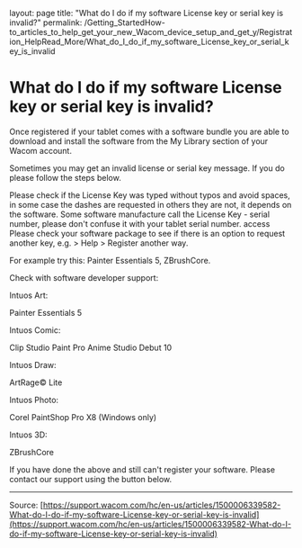 layout: page
title: "What do I do if my software License key or serial key is invalid?"
permalink: /Getting_StartedHow-to_articles_to_help_get_your_new_Wacom_device_setup_and_get_y/Registration_HelpRead_More/What_do_I_do_if_my_software_License_key_or_serial_key_is_invalid

# What do I do if my software License key or serial key is invalid?

Once registered if your tablet comes with a software bundle you are able to download and install the software from the My Library section of your Wacom account.


Sometimes you may get an invalid license or serial key message. If you do please follow the steps below.

Please check if the License Key was typed without typos and avoid spaces, in some case the dashes are requested in others they are not, it depends on the software.
Some software manufacture call the License Key - serial number, please don't confuse it with your tablet serial number. access 
Please check your software package to see if there is an option to request another key, e.g. > Help > Register another way. 

For example try this: Painter Essentials 5, ZBrushCore.


Check with software developer support:

Intuos Art:

Painter Essentials 5


Intuos Comic:

Clip Studio Paint Pro
Anime Studio Debut 10


Intuos Draw:

ArtRage© Lite


Intuos Photo:

Corel PaintShop Pro X8 (Windows only)


Intuos 3D:

ZBrushCore







If you have done the above and still can't register your software. Please contact our support using the button below.

---
Source: [https://support.wacom.com/hc/en-us/articles/1500006339582-What-do-I-do-if-my-software-License-key-or-serial-key-is-invalid](https://support.wacom.com/hc/en-us/articles/1500006339582-What-do-I-do-if-my-software-License-key-or-serial-key-is-invalid)
